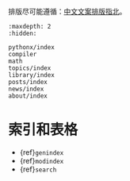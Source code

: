 ```{include} ../README.md
```

排版尽可能遵循：[中文文案排版指北](https://github.com/sparanoid/chinese-copywriting-guidelines)。

```{toctree}
:maxdepth: 2
:hidden:

pythonx/index
compiler
math
topics/index
library/index
posts/index
news/index
about/index
```

# 索引和表格

* {ref}`genindex`
* {ref}`modindex`
* {ref}`search`
